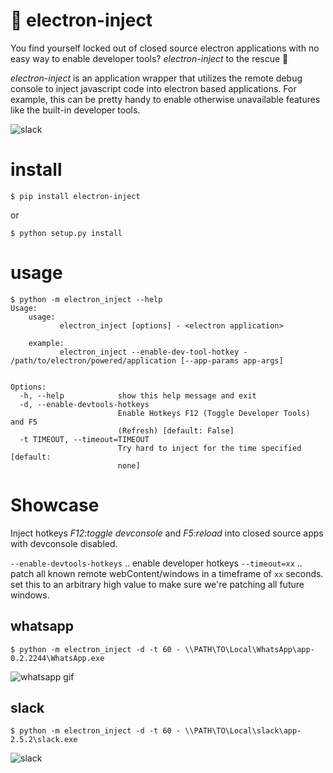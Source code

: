 # 💉 electron-inject

You find yourself locked out of closed source electron applications with no easy way to enable developer tools? *electron-inject* to the rescue 👲

*electron-inject* is an application wrapper that utilizes the remote debug console to inject javascript code into electron based applications. For example, this can be pretty handy to enable otherwise unavailable features like the built-in developer tools.

![slack](https://cloud.githubusercontent.com/assets/2865694/24376228/70b2c2b0-133b-11e7-893c-c7a0ad262343.gif)


# install

    $ pip install electron-inject
    
or 

    $ python setup.py install
    
# usage

    $ python -m electron_inject --help
    Usage:
        usage:
               electron_inject [options] - <electron application>

        example:
               electron_inject --enable-dev-tool-hotkey - /path/to/electron/powered/application [--app-params app-args]


    Options:
      -h, --help            show this help message and exit
      -d, --enable-devtools-hotkeys
                            Enable Hotkeys F12 (Toggle Developer Tools) and F5
                            (Refresh) [default: False]
      -t TIMEOUT, --timeout=TIMEOUT
                            Try hard to inject for the time specified [default:
                            none]

# Showcase

Inject hotkeys *F12:toggle devconsole* and *F5:reload* into closed source apps with devconsole disabled.

`--enable-devtools-hotkeys` .. enable developer hotkeys
`--timeout=xx` .. patch all known remote webContent/windows in a timeframe of `xx` seconds. set this to an arbitrary high value to make sure we're patching all future windows.

## whatsapp

`$ python -m electron_inject -d -t 60 - \\PATH\TO\Local\WhatsApp\app-0.2.2244\WhatsApp.exe`

![whatsapp gif](https://cloud.githubusercontent.com/assets/2865694/24376256/81d44e88-133b-11e7-961f-060e7b8201ed.gif)

## slack

`$ python -m electron_inject -d -t 60 - \\PATH\TO\Local\slack\app-2.5.2\slack.exe`

![slack](https://cloud.githubusercontent.com/assets/2865694/24376228/70b2c2b0-133b-11e7-893c-c7a0ad262343.gif)

